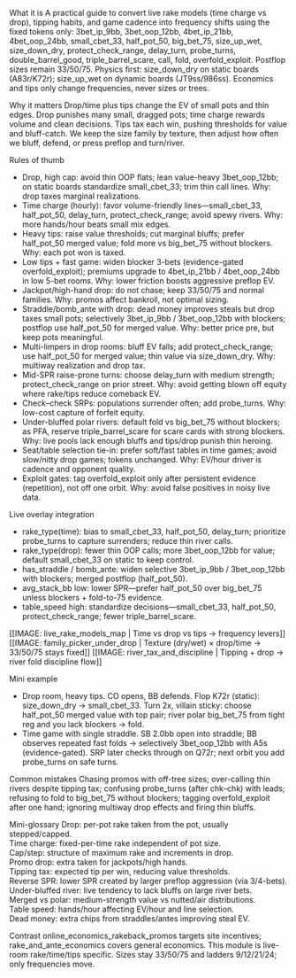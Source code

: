 What it is
A practical guide to convert live rake models (time charge vs drop), tipping habits, and game cadence into frequency shifts using the fixed tokens only: 3bet_ip_9bb, 3bet_oop_12bb, 4bet_ip_21bb, 4bet_oop_24bb, small_cbet_33, half_pot_50, big_bet_75, size_up_wet, size_down_dry, protect_check_range, delay_turn, probe_turns, double_barrel_good, triple_barrel_scare, call, fold, overfold_exploit. Postflop sizes remain 33/50/75. Physics first: size_down_dry on static boards (A83r/K72r); size_up_wet on dynamic boards (JT9ss/986ss). Economics and tips only change frequencies, never sizes or trees.

Why it matters
Drop/time plus tips change the EV of small pots and thin edges. Drop punishes many small, dragged pots; time charge rewards volume and clean decisions. Tips tax each win, pushing thresholds for value and bluff-catch. We keep the size family by texture, then adjust how often we bluff, defend, or press preflop and turn/river.

Rules of thumb
- Drop, high cap: avoid thin OOP flats; lean value-heavy 3bet_oop_12bb; on static boards standardize small_cbet_33; trim thin call lines. Why: drop taxes marginal realizations.  
- Time charge (hourly): favor volume-friendly lines—small_cbet_33, half_pot_50, delay_turn, protect_check_range; avoid spewy rivers. Why: more hands/hour beats small mix edges.  
- Heavy tips: raise value thresholds; cut marginal bluffs; prefer half_pot_50 merged value; fold more vs big_bet_75 without blockers. Why: each pot won is taxed.  
- Low tips + fast game: widen blocker 3-bets (evidence-gated overfold_exploit); premiums upgrade to 4bet_ip_21bb / 4bet_oop_24bb in low 5-bet rooms. Why: lower friction boosts aggressive preflop EV.  
- Jackpot/high-hand drop: do not chase; keep 33/50/75 and normal families. Why: promos affect bankroll, not optimal sizing.  
- Straddle/bomb_ante with drop: dead money improves steals but drop taxes small pots; selectively 3bet_ip_9bb / 3bet_oop_12bb with blockers; postflop use half_pot_50 for merged value. Why: better price pre, but keep pots meaningful.  
- Multi-limpers in drop rooms: bluff EV falls; add protect_check_range; use half_pot_50 for merged value; thin value via size_down_dry. Why: multiway realization and drop tax.  
- Mid-SPR raise-prone turns: choose delay_turn with medium strength; protect_check_range on prior street. Why: avoid getting blown off equity where rake/tips reduce comeback EV.  
- Check–check SRPs: populations surrender often; add probe_turns. Why: low-cost capture of forfeit equity.  
- Under-bluffed polar rivers: default fold vs big_bet_75 without blockers; as PFA, reserve triple_barrel_scare for scare cards with strong blockers. Why: live pools lack enough bluffs and tips/drop punish thin heroing.  
- Seat/table selection tie-in: prefer soft/fast tables in time games; avoid slow/nitty drop games; tokens unchanged. Why: EV/hour driver is cadence and opponent quality.  
- Exploit gates: tag overfold_exploit only after persistent evidence (repetition), not off one orbit. Why: avoid false positives in noisy live data.

Live overlay integration
- rake_type(time): bias to small_cbet_33, half_pot_50, delay_turn; prioritize probe_turns to capture surrenders; reduce thin river calls.  
- rake_type(drop): fewer thin OOP calls; more 3bet_oop_12bb for value; default small_cbet_33 on static to keep control.  
- has_straddle / bomb_ante: widen selective 3bet_ip_9bb / 3bet_oop_12bb with blockers; merged postflop (half_pot_50).  
- avg_stack_bb low: lower SPR—prefer half_pot_50 over big_bet_75 unless blockers + fold-to-75 evidence.  
- table_speed high: standardize decisions—small_cbet_33, half_pot_50, protect_check_range; fewer triple_barrel_scare.

[[IMAGE: live_rake_models_map | Time vs drop vs tips -> frequency levers]]
[[IMAGE: family_picker_under_drop | Texture (dry/wet) × drop/time -> 33/50/75 stays fixed]]
[[IMAGE: river_tax_and_discipline | Tipping + drop → river fold discipline flow]]

Mini example
- Drop room, heavy tips. CO opens, BB defends. Flop K72r (static): size_down_dry → small_cbet_33. Turn 2x, villain sticky: choose half_pot_50 merged value with top pair; river polar big_bet_75 from tight reg and you lack blockers → fold.  
- Time game with single straddle. SB 2.0bb open into straddle; BB observes repeated fast folds → selectively 3bet_oop_12bb with A5s (evidence-gated). SRP later checks through on Q72r; next orbit you add probe_turns on safe turns.

Common mistakes
Chasing promos with off-tree sizes; over-calling thin rivers despite tipping tax; confusing probe_turns (after chk–chk) with leads; refusing to fold to big_bet_75 without blockers; tagging overfold_exploit after one hand; ignoring multiway drop effects and firing thin bluffs.

Mini-glossary
Drop: per-pot rake taken from the pot, usually stepped/capped.  
Time charge: fixed-per-time rake independent of pot size.  
Cap/step: structure of maximum rake and increments in drop.  
Promo drop: extra taken for jackpots/high hands.  
Tipping tax: expected tip per win, reducing value thresholds.  
Reverse SPR: lower SPR created by larger preflop aggression (via 3/4-bets).  
Under-bluffed river: live tendency to lack bluffs on large river bets.  
Merged vs polar: medium-strength value vs nutted/air distributions.  
Table speed: hands/hour affecting EV/hour and line selection.  
Dead money: extra chips from straddles/antes improving steal EV.

Contrast
online_economics_rakeback_promos targets site incentives; rake_and_ante_economics covers general economics. This module is live-room rake/time/tips specific. Sizes stay 33/50/75 and ladders 9/12/21/24; only frequencies move.
